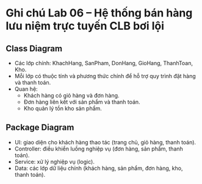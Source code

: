 # Ghi chú Lab 06 – Hệ thống bán hàng lưu niệm trực tuyến CLB bơi lội

## Class Diagram
- Các lớp chính: KhachHang, SanPham, DonHang, GioHang, ThanhToan, Kho.
- Mỗi lớp có thuộc tính và phương thức chính để hỗ trợ quy trình đặt hàng và thanh toán.
- Quan hệ:
  - Khách hàng có giỏ hàng và đơn hàng.
  - Đơn hàng liên kết với sản phẩm và thanh toán.
  - Kho quản lý tồn kho sản phẩm.

## Package Diagram
- UI: giao diện cho khách hàng thao tác (trang chủ, giỏ hàng, thanh toán).
- Controller: điều khiển luồng nghiệp vụ (đơn hàng, sản phẩm, thanh toán).
- Service: xử lý nghiệp vụ (logic).
- Data: các lớp dữ liệu chính (khách hàng, sản phẩm, đơn hàng, kho, thanh toán).
